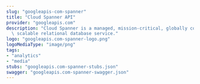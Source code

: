 ```yaml
---
slug: "googleapis-com-spanner"
title: "Cloud Spanner API"
provider: "googleapis.com"
description: "Cloud Spanner is a managed, mission-critical, globally consistent and\
  \ scalable relational database service."
logo: "googleapis.com-spanner-logo.png"
logoMediaType: "image/png"
tags:
- "analytics"
- "media"
stubs: "googleapis.com-spanner-stubs.json"
swagger: "googleapis.com-spanner-swagger.json"
---
```

